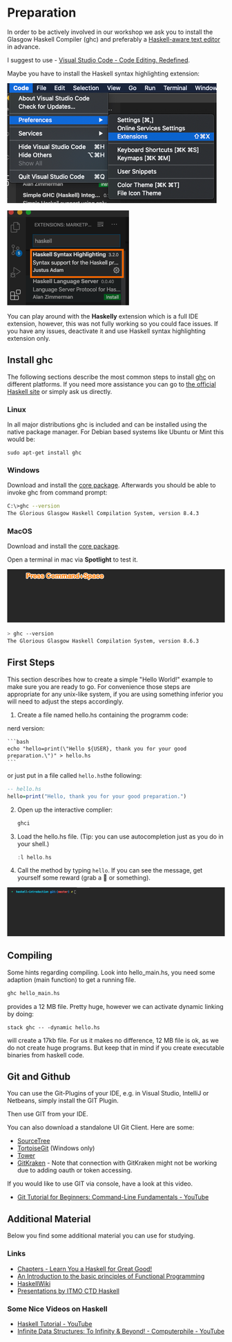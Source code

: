 # Preparation

In order to be actively involved in our workshop we ask you to install the Glasgow Haskell Compiler (ghc) and preferably a [Haskell-aware text editor](https://wiki.haskell.org/Editors) in advance.

I suggest to use - [Visual Studio Code - Code Editing. Redefined](https://code.visualstudio.com/). 

Maybe you have to install the Haskell syntax highlighting extension:

![Haskell extension](images/haskell-extension-1.png)

![haskell extension syntax hl](images/haskell-plugin.png)

You can play around with the **Haskelly** extension which is a full IDE extension, however, this was not fully working so you could face issues. If you have any issues, deactivate it and use Haskell syntax highlighting extension only. 

## Install ghc

The following sections describe the most common steps to install [ghc](https://wiki.haskell.org/GHC) on different platforms. If you need more assistance you can go to [the official Haskell site](https://www.haskell.org/platform/) or simply ask us directly.

### Linux

In all major distributions ghc is included and can be installed using the native package manager.
For Debian based systems like Ubuntu or Mint this would be:
```
sudo apt-get install ghc
```

### Windows

Download and install the [core package](https://haskell.org/platform/download/8.4.3/HaskellPlatform-8.4.3-core-x86_64-setup.exe). Afterwards you should be able to invoke ghc from command prompt:

```bash
C:\>ghc --version
The Glorious Glasgow Haskell Compilation System, version 8.4.3
```

### MacOS

Download and install the [core package](https://haskell.org/platform/download/8.6.3/Haskell%20Platform%208.6.3%20Core%2064bit-signed.pkg).

Open a terminal in mac via **Spotlight** to test it.

![Mac Terminal](images/mac-terminal.gif)

```bash
> ghc --version
The Glorious Glasgow Haskell Compilation System, version 8.6.3
```

## First Steps

This section describes how to create a simple "Hello World!" example to make sure you are ready to go. For convenience those steps are appropriate for any unix-like system, if you are using something inferior you will need to adjust the steps accordingly.

1.  Create a file named hello.hs containing the programm code:

nerd version:
   
    ```bash
    echo "hello=print(\"Hello ${USER}, thank you for your good preparation.\")" > hello.hs
    ```

or just put in a file called `hello.hs`the following:

```haskell
-- hello.hs
hello=print("Hello, thank you for your good preparation.")
```

2.  Open up the interactive complier:
    ```bash
    ghci
    ```

3.  Load the hello.hs file. (Tip: you can use autocompletion just as you do in your shell.)
   
    ```haskell
    :l hello.hs
    ```

4.  Call the method by typing ```hello```. If you can see the message, get yourself some reward (grab a 🍺 or something). 

![Haskell-first-steps](images/haskell-first-steps.gif)

## Compiling

Some hints regarding compiling. Look into hello_main.hs, you need some adaption (main function) to get a running file. 

```bash
ghc hello_main.hs
```
provides a 12 MB file. Pretty huge, however we can activate dynamic linking by doing:

```
stack ghc -- -dynamic hello.hs
```

will create a 17kb file. For us it makes no difference, 12 MB file is ok, as we do not create huge programs. But keep that in mind if you create executable binaries from haskell code. 

## Git and Github

You can use the Git-Plugins of your IDE, e.g. in Visual Studio, IntelliJ or Netbeans, simply install the GIT Plugin.

Then use GIT from your IDE.

You can also download a standalone UI Git Client. Here are some:

- [SourceTree](https://confluence.atlassian.com/get-started-with-sourcetree)
- [TortoiseGit](https://tortoisegit.org/) (Windows only)
- [Tower](https://www.git-tower.com/mac)
- [GitKraken](https://www.gitkraken.com/) - Note that connection with GitKraken might not be working due to adding oauth or token accessing. 

If you would like to use GIT via console, have a look at this video.

- [Git Tutorial for Beginners: Command-Line Fundamentals - YouTube](https://www.youtube.com/watch?v=HVsySz-h9r4)

## Additional Material

Below you find some additional material you can use for studying.

### Links

- [Chapters - Learn You a Haskell for Great Good!](http://learnyouahaskell.com/chapters)
- [An Introduction to the basic principles of Functional Programming](https://www.freecodecamp.org/news/an-introduction-to-the-basic-principles-of-functional-programming-a2c2a15c84/)
- [HaskellWiki](https://wiki.haskell.org/Haskell)
- [Presentations by ITMO CTD Haskell](https://slides.com/fp-ctd/)

### Some Nice Videos on Haskell

- [Haskell Tutorial - YouTube](https://www.youtube.com/watch?v=02_H3LjqMr8)
- [Infinite Data Structures: To Infinity & Beyond! - Computerphile - YouTube](https://www.youtube.com/watch?v=bnRNiE_OVWA)